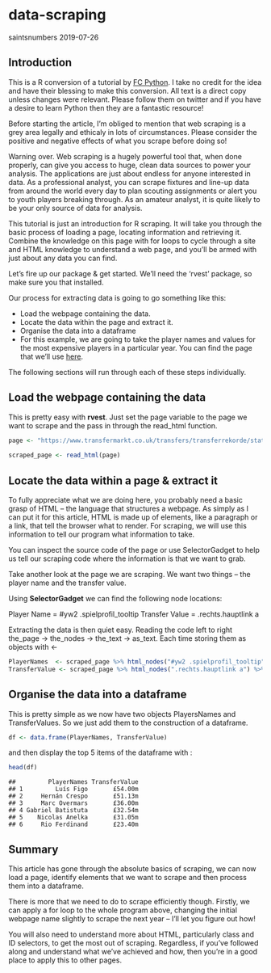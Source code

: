 data-scraping
================
saintsnumbers
2019-07-26

## Introduction

This is a R conversion of a tutorial by [FC
Python](http://twitter.com/FC_Python). I take no credit for the idea and
have their blessing to make this conversion. All text is a direct copy
unless changes were relevant. Please follow them on twitter and if you
have a desire to learn Python then they are a fantastic resource\!

Before starting the article, I’m obliged to mention that web scraping is
a grey area legally and ethicaly in lots of circumstances. Please
consider the positive and negative effects of what you scrape before
doing so\!

Warning over. Web scraping is a hugely powerful tool that, when done
properly, can give you access to huge, clean data sources to power your
analysis. The applications are just about endless for anyone interested
in data. As a professional analyst, you can scrape fixtures and line-up
data from around the world every day to plan scouting assignments or
alert you to youth players breaking through. As an amateur analyst, it
is quite likely to be your only source of data for analysis.

This tutorial is just an introduction for R scraping. It will take you
through the basic process of loading a page, locating information and
retrieving it. Combine the knowledge on this page with for loops to
cycle through a site and HTML knowledge to understand a web page, and
you’ll be armed with just about any data you can find.

Let’s fire up our package & get started. We’ll need the ‘rvest’ package,
so make sure you that installed.

Our process for extracting data is going to go something like this:

  - Load the webpage containing the data.
  - Locate the data within the page and extract it.
  - Organise the data into a dataframe
  - For this example, we are going to take the player names and values
    for the most expensive players in a particular year. You can find
    the page that we’ll use
    [here](https://www.transfermarkt.co.uk/transfers/transferrekorde/statistik/top/plus/0/galerie/0?saison_id=2000).

The following sections will run through each of these steps
individually.

## Load the webpage containing the data

This is pretty easy with **rvest**. Just set the page variable to the
page we want to scrape and the pass in through the read\_html
function.

``` r
page <- "https://www.transfermarkt.co.uk/transfers/transferrekorde/statistik/top/plus/0/galerie/0?saison_id=2000"
 
scraped_page <- read_html(page)
```

## Locate the data within a page & extract it

To fully appreciate what we are doing here, you probably need a basic
grasp of HTML – the language that structures a webpage. As simply as I
can put it for this article, HTML is made up of elements, like a
paragraph or a link, that tell the browser what to render. For scraping,
we will use this information to tell our program what information to
take.

You can inspect the source code of the page or use SelectorGadget to
help us tell our scraping code where the information is that we want to
grab.

Take another look at the page we are scraping. We want two things – the
player name and the transfer value.

Using **SelectorGadget** we can find the following node locations:

Player Name = \#yw2 .spielprofil\_tooltip Transfer Value =
.rechts.hauptlink a

Extracting the data is then quiet easy. Reading the code left to right
the\_page -\> the\_nodes -\> the\_text -\> as\_text. Each time storing
them as objects with
\<-

``` r
PlayerNames  <- scraped_page %>% html_nodes("#yw2 .spielprofil_tooltip") %>% html_text() %>% as.character()
TransferValue <- scraped_page %>% html_nodes(".rechts.hauptlink a") %>% html_text() %>% as.character()
```

## Organise the data into a dataframe

This is pretty simple as we now have two objects PlayersNames and
TransferValues. So we just add them to the construction of a dataframe.

``` r
df <- data.frame(PlayerNames, TransferValue)
```

and then display the top 5 items of the dataframe with :

``` r
head(df)
```

    ##         PlayerNames TransferValue
    ## 1         Luís Figo       £54.00m
    ## 2     Hernán Crespo       £51.13m
    ## 3     Marc Overmars       £36.00m
    ## 4 Gabriel Batistuta       £32.54m
    ## 5    Nicolas Anelka       £31.05m
    ## 6     Rio Ferdinand       £23.40m

## Summary

This article has gone through the absolute basics of scraping, we can
now load a page, identify elements that we want to scrape and then
process them into a dataframe.

There is more that we need to do to scrape efficiently though. Firstly,
we can apply a for loop to the whole program above, changing the initial
webpage name slightly to scrape the next year – I’ll let you figure out
how\!

You will also need to understand more about HTML, particularly class and
ID selectors, to get the most out of scraping. Regardless, if you’ve
followed along and understand what we’ve achieved and how, then you’re
in a good place to apply this to other pages.
